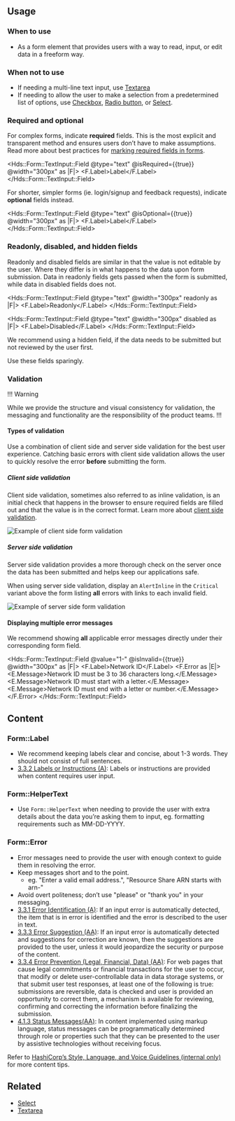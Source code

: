 ## Usage

### When to use

- As a form element that provides users with a way to read, input, or edit data in a freeform way.

### When not to use

- If needing a multi-line text input, use [Textarea](/components/form/textarea/overview)
- If needing to allow the user to make a selection from a predetermined list of options, use [Checkbox](/components/form/checkbox/overview), [Radio button](/components/form/radio/overview), or [Select](/components/form/select/overview).

### Required and optional

For complex forms, indicate **required** fields. This is the most explicit and transparent method and ensures users don’t have to make assumptions. Read more about best practices for [marking required fields in forms](https://www.nngroup.com/articles/required-fields/).

<Hds::Form::TextInput::Field @type="text" @isRequired={{true}} @width="300px" as |F|>
  <F.Label>Label</F.Label>
</Hds::Form::TextInput::Field>

For shorter, simpler forms (ie. login/signup and feedback requests), indicate **optional** fields instead.

<Hds::Form::TextInput::Field @type="text" @isOptional={{true}} @width="300px" as |F|>
  <F.Label>Label</F.Label>
</Hds::Form::TextInput::Field>

### Readonly, disabled, and hidden fields

Readonly and disabled fields are similar in that the value is not editable by the user. Where they differ is in what happens to the data upon form submission. Data in readonly fields gets passed when the form is submitted, while data in disabled fields does not.

<Hds::Form::TextInput::Field @type="text" @width="300px" readonly as |F|>
  <F.Label>Readonly</F.Label>
</Hds::Form::TextInput::Field>

<Hds::Form::TextInput::Field @type="text" @width="300px" disabled as |F|>
  <F.Label>Disabled</F.Label>
</Hds::Form::TextInput::Field>

We recommend using a hidden field, if the data needs to be submitted but not reviewed by the user first.

Use these fields sparingly.

### Validation

!!! Warning

While we provide the structure and visual consistency for validation, the messaging and functionality are the responsibility of the product teams.
!!!

#### Types of validation

Use a combination of client side and server side validation for the best user experience. Catching basic errors with client side validation allows the user to quickly resolve the error **before** submitting the form.

##### Client side validation

Client side validation, sometimes also referred to as inline validation, is an initial check that happens in the browser to ensure required fields are filled out and that the value is in the correct format. Learn more about [client side validation](https://developer.mozilla.org/en-US/docs/Learn/Forms/Form_validation).

![Example of client side form validation](/assets/components/form/primitives/form-validation-client.png)

##### Server side validation

Server side validation provides a more thorough check on the server once the data has been submitted and helps keep our applications safe.

When using server side validation, display an `AlertInline` in the `Critical` variant above the form listing **all** errors with links to each invalid field.

![Example of server side form validation](/assets/components/form/primitives/form-validation-server.png)

#### Displaying multiple error messages

We recommend showing **all** applicable error messages directly under their corresponding form field.

<Hds::Form::TextInput::Field @value="1-" @isInvalid={{true}} @width="300px" as |F|>
  <F.Label>Network ID</F.Label>
  <F.Error as |E|>
    <E.Message>Network ID must be 3 to 36 characters long.</E.Message>
    <E.Message>Network ID must start with a letter.</E.Message>
    <E.Message>Network ID must end with a letter or number.</E.Message>
  </F.Error>
</Hds::Form::TextInput::Field>

## Content

### Form::Label

- We recommend keeping labels clear and concise, about 1-3 words. They should not consist of full sentences.
- [3.3.2 Labels or Instructions (A)](https://www.w3.org/WAI/WCAG21/Understanding/labels-or-instructions.html): Labels or instructions are provided when content requires user input.

### Form::HelperText

- Use `Form::HelperText` when needing to provide the user with extra details about the data you’re asking them to input, eg. formatting requirements such as MM-DD-YYYY.

### Form::Error

- Error messages need to provide the user with enough context to guide them in resolving the error.
- Keep messages short and to the point.
  - eg. "Enter a valid email address.", "Resource Share ARN starts with arn-"
- Avoid overt politeness; don’t use "please" or "thank you" in your messaging.
- [3.3.1 Error Identification (A)](https://www.w3.org/WAI/WCAG21/Understanding/error-identification.html): If an input error is automatically detected, the item that is in error is identified and the error is described to the user in text.
- [3.3.3 Error Suggestion (AA)](https://www.w3.org/WAI/WCAG21/Understanding/error-suggestion.html): If an input error is automatically detected and suggestions for correction are known, then the suggestions are provided to the user, unless it would jeopardize the security or purpose of the content.
- [3.3.4 Error Prevention (Legal, Financial, Data) (AA)](https://www.w3.org/WAI/WCAG21/Understanding/error-prevention-legal-financial-data.html): For web pages that cause legal commitments or financial transactions for the user to occur, that modify or delete user-controllable data in data storage systems, or that submit user test responses, at least one of the following is true: submissions are reversible, data is checked and user is provided an opportunity to correct them, a mechanism is available for reviewing, confirming and correcting the information before finalizing the submission.
- [4.1.3 Status Messages(AA)](https://www.w3.org/WAI/WCAG21/Understanding/status-messages.html): In content implemented using markup language, status messages can be programmatically determined through role or properties such that they can be presented to the user by assistive technologies without receiving focus.

Refer to [HashiCorp’s Style, Language, and Voice Guidelines (internal only)](https://docs.google.com/document/d/1MRvGd6tS5JkIwl_GssbyExkMJqOXKeUE00kSEtFi8m8/edit?usp=sharing) for more content tips.

## Related

- [Select](/components/form/select)
- [Textarea](/components/form/textarea)
